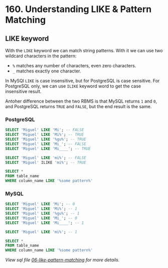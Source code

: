 # 160. Understanding LIKE & Pattern Matching

## LIKE keyword

With the `LIKE` keyword we can match string patterns. With it we can use two wildcard characters in the pattern:

- `%` matches any number of characters, even zero characters.
- `_` matches exactly one character.

In MySQl `LIKE` is case insensitive, but for PostgreSQL is case sensitive. For PostgreSQL only, we can use `ILIKE` keyword word to get the case insensitive result.

Antoher difference between the two RBMS is that MySQL returns `1` and `0`, and PostgreSQL returns `TRUE` and `FALSE`, but the end result is the same.

### PostgreSQL

```sql
SELECT 'Miguel' LIKE 'Mi'; -- FALSE
SELECT 'Miguel' LIKE 'Mi%'; -- TRUE
SELECT 'Miguel' LIKE '%gu%'; -- TRUE
SELECT 'Miguel' LIKE 'Mi_'; -- FALSE
SELECT 'Miguel' LIKE 'Mi____'; -- TRUE

SELECT 'Miguel' LIKE 'mi%'; -- FALSE
SELECT 'Miguel' ILIKE 'mi%'; -- TRUE

SELECT *
FROM table_name
WHERE column_name LIKE '%some pattern%'
```

### MySQL

```sql
SELECT 'Miguel' LIKE 'Mi'; -- 0
SELECT 'Miguel' LIKE 'Mi%'; -- 1
SELECT 'Miguel' LIKE '%gu%'; -- 1
SELECT 'Miguel' LIKE 'Mi_'; -- 0
SELECT 'Miguel' LIKE 'Mi____'; -- 1

SELECT 'Miguel' LIKE 'mi%'; -- 1

SELECT *
FROM table_name
WHERE column_name LIKE '%some pattern%'
```

_View sql file [06-like-pattern-matching](./sql/06-like-pattern-matching.sql) for more details._

